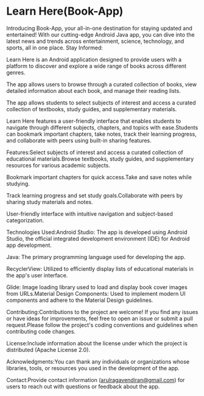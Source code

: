 # Learn Here(Book-App)
Introducing Book-App, your all-in-one destination for staying updated and entertained! With our cutting-edge Android Java app, you can dive into the latest news and trends across entertainment, science, technology, and sports, all in one place.
Stay Informed:

Learn Here is an Android application designed to provide users with a platform to discover and explore a wide range of books across different genres.

The app allows users to browse through a curated collection of books, view detailed information about each book, and manage their reading lists.

The app allows students to select subjects of interest and access a curated collection of textbooks, study guides, and supplementary materials.

Learn Here features a user-friendly interface that enables students to navigate through different subjects, chapters, and topics with ease.Students can bookmark important chapters, take notes, track their learning progress, and collaborate with peers using built-in sharing features.

Features:Select subjects of interest and access a curated collection of educational materials.Browse textbooks, study guides, and supplementary resources for various academic subjects.

Bookmark important chapters for quick access.Take and save notes while studying.

Track learning progress and set study goals.Collaborate with peers by sharing study materials and notes.

User-friendly interface with intuitive navigation and subject-based categorization.

Technologies Used:Android Studio: The app is developed using Android Studio, the official integrated development environment (IDE) for Android app development.

Java: The primary programming language used for developing the app.

RecyclerView: Utilized to efficiently display lists of educational materials in the app's user interface.

Glide: Image loading library used to load and display book cover images from URLs.Material Design Components: Used to implement modern UI components and adhere to the Material Design guidelines.

Contributing:Contributions to the project are welcome! If you find any issues or have ideas for improvements, feel free to open an issue or submit a pull request.Please follow the project's coding conventions and guidelines when contributing code changes.

License:Include information about the license under which the project is distributed (Apache License 2.0).

Acknowledgments:You can thank any individuals or organizations whose libraries, tools, or resources you used in the development of the app.

Contact:Provide contact information (arulragavendiran@gmail.com) for users to reach out with questions or feedback about the app.
